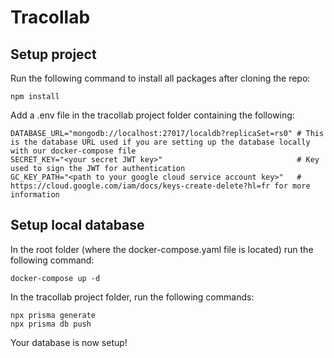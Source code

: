 # Tracollab

## Setup project

Run the following command to install all packages after cloning the repo:

``` npm install ```

Add a .env file in the tracollab project folder containing the following:

```
DATABASE_URL="mongodb://localhost:27017/localdb?replicaSet=rs0" # This is the database URL used if you are setting up the database locally with our docker-compose file
SECRET_KEY="<your secret JWT key>"                              # Key used to sign the JWT for authentication
GC_KEY_PATH="<path to your google cloud service account key>"   # https://cloud.google.com/iam/docs/keys-create-delete?hl=fr for more information
```

## Setup local database

In the root folder (where the docker-compose.yaml file is located) run the following command:

``` docker-compose up -d ```

In the tracollab project folder, run the following commands:

```
npx prisma generate
npx prisma db push
```

Your database is now setup!

